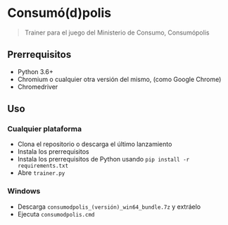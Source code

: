 # Consumó(d)polis
> Trainer para el juego del Ministerio de Consumo, Consumópolis

## Prerrequisitos
- Python 3.6+
- Chromium o cualquier otra versión del mismo, (como Google Chrome)
- Chromedriver

## Uso
### Cualquier plataforma
- Clona el repositorio o descarga el último lanzamiento
- Instala los prerrequisitos
- Instala los prerrequisitos de Python usando `pip install -r requirements.txt`
- Abre `trainer.py`

### Windows
- Descarga `consumodpolis_(versión)_win64_bundle.7z` y extráelo
- Ejecuta `consumodpolis.cmd`
